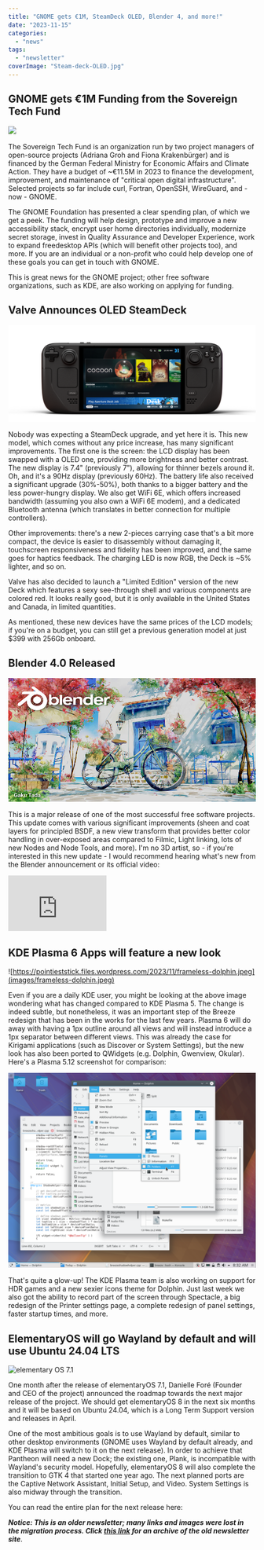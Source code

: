 ```yaml
---
title: "GNOME gets €1M, SteamDeck OLED, Blender 4, and more!"
date: "2023-11-15"
categories: 
  - "news"
tags: 
  - "newsletter"
coverImage: "Steam-deck-OLED.jpg"
---
```


## GNOME gets €1M Funding from the Sovereign Tech Fund

![](images/stflogo.png)

The Sovereign Tech Fund is an organization run by two project managers of open-source projects (Adriana Groh and Fiona Krakenbürger) and is financed by the German Federal Ministry for Economic Affairs and Climate Action. They have a budget of ~€11.5M in 2023 to finance the development, improvement, and maintenance of "critical open digital infrastructure". Selected projects so far include curl, Fortran, OpenSSH, WireGuard, and - now - GNOME.

The GNOME Foundation has presented a clear spending plan, of which we get a peek. The funding will help design, prototype and improve a new accessibility stack, encrypt user home directories individually, modernize secret storage, invest in Quality Assurance and Developer Experience, work to expand freedesktop APIs (which will benefit other projects too), and more. If you are an individual or a non-profit who could help develop one of these goals you can get in touch with GNOME.

This is great news for the GNOME project; other free software organizations, such as KDE, are also working on applying for funding.

## Valve Announces OLED SteamDeck

![](images/e54b85b6e75bc7ec589372474ef1705b3471bb66.png)

Nobody was expecting a SteamDeck upgrade, and yet here it is. This new model, which comes without any price increase, has many significant improvements. The first one is the screen: the LCD display has been swapped with a OLED one, providing more brightness and better contrast. The new display is 7.4" (previously 7"), allowing for thinner bezels around it. Oh, and it's a 90Hz display (previously 60Hz). The battery life also received a significant upgrade (30%-50%), both thanks to a bigger battery and the less power-hungry display. We also get WiFi 6E, which offers increased bandwidth (assuming you also own a WiFi 6E modem), and a dedicated Bluetooth antenna (which translates in better connection for multiple controllers).

Other improvements: there's a new 2-pieces carrying case that's a bit more compact, the device is easier to disassembly without damaging it, touchscreen responsiveness and fidelity has been improved, and the same goes for haptics feedback. The charging LED is now RGB, the Deck is ~5% lighter, and so on.

Valve has also decided to launch a "Limited Edition" version of the new Deck which features a sexy see-through shell and various components are colored red. It looks really good, but it is only available in the United States and Canada, in limited quantities.

As mentioned, these new devices have the same prices of the LCD models; if you're on a budget, you can still get a previous generation model at just $399 with 256Gb onboard.

## Blender 4.0 Released

![Blender 4.0 splash artwork by Gaku Tada](images/blender_40_splash.jpg)

This is a major release of one of the most successful free software projects. This update comes with various significant improvements (sheen and coat layers for principled BSDF, a new view transform that provides better color handling in over-exposed areas compared to Filmic, Light linking, lots of new Nodes and Node Tools, and more). I'm no 3D artist, so - if you're interested in this new update - I would recommend hearing what's new from the Blender announcement or its official video:

<iframe title="Blender 4.0 New Features Official Overview" src="https://www.youtube.com/embed/LcQkk7NbOoY?feature=oembed" width="200" height="113" frameborder="0" allowfullscreen="allowfullscreen"></iframe>

## KDE Plasma 6 Apps will feature a new look

![https://pointieststick.files.wordpress.com/2023/11/frameless-dolphin.jpeg](images/frameless-dolphin.jpeg)

Even if you are a daily KDE user, you might be looking at the above image wondering what has changed compared to KDE Plasma 5. The change is indeed subtle, but nonetheless, it was an important step of the Breeze redesign that has been in the works for the last few years. Plasma 6 will do away with having a 1px outline around all views and will instead introduce a 1px separator between different views. This was already the case for Kirigami applications (such as Discover or System Settings), but the new look has also been ported to QWidgets (e.g. Dolphin, Gwenview, Okular). Here's a Plasma 5.12 screenshot for comparison:

![KDE Plasma 5.12.0 LTS. Velocità. Stabilità. Semplicità. - Comunità KDE](images/window-shadows.png)

That's quite a glow-up! The KDE Plasma team is also working on support for HDR games and a new sexier icons theme for Dolphin. Just last week we also got the ability to record part of the screen through Spectacle, a big redesign of the Printer settings page, a complete redesign of panel settings, faster startup times, and more.

## ElementaryOS will go Wayland by default and will use Ubuntu 24.04 LTS

![elementary OS 7.1](images/desktop-onboarding.png)

One month after the release of elementaryOS 7.1, Danielle Foré (Founder and CEO of the project) announced the roadmap towards the next major release of the project. We should get elementaryOS 8 in the next six months and it will be based on Ubuntu 24.04, which is a Long Term Support version and releases in April.

One of the most ambitious goals is to use Wayland by default, similar to other desktop environments (GNOME uses Wayland by default already, and KDE Plasma will switch to it on the next release). In order to achieve that Pantheon will need a new Dock; the existing one, Plank, is incompatible with Wayland's security model. Hopefully, elementaryOS 8 will also complete the transition to GTK 4 that started one year ago. The next planned ports are the Captive Network Assistant, Initial Setup, and Video. System Settings is also midway through the transition.

You can read the entire plan for the next release here:

**_Notice: This is an older newsletter; many links and images were lost in the migration process. Click [this link](https://archive.techhut.tv/) for an archive of the old newsletter site_**.
